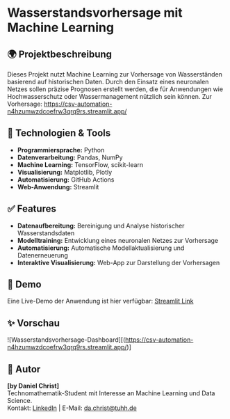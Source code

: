 # Wasserstandsvorhersage mit Machine Learning

## 🌍 Projektbeschreibung
Dieses Projekt nutzt Machine Learning zur Vorhersage von Wasserständen basierend auf historischen Daten. 
Durch den Einsatz eines neuronalen Netzes sollen präzise Prognosen erstellt werden, die für Anwendungen wie Hochwasserschutz oder Wassermanagement nützlich sein können.
Zur Vorhersage: https://csv-automation-n4hzumwzdcoefrw3qrq9rs.streamlit.app/

## 🤖 Technologien & Tools
- **Programmiersprache:** Python
- **Datenverarbeitung:** Pandas, NumPy
- **Machine Learning:** TensorFlow, scikit-learn
- **Visualisierung:** Matplotlib, Plotly
- **Automatisierung:** GitHub Actions
- **Web-Anwendung:** Streamlit

## ✅ Features
- **Datenaufbereitung:** Bereinigung und Analyse historischer Wasserstandsdaten
- **Modelltraining:** Entwicklung eines neuronalen Netzes zur Vorhersage
- **Automatisierung:** Automatische Modellaktualisierung und Datenerneuerung
- **Interaktive Visualisierung:** Web-App zur Darstellung der Vorhersagen


## 🎉 Demo
Eine Live-Demo der Anwendung ist hier verfügbar: [Streamlit Link](https://dein-link.com)

## ✨ Vorschau
![Wasserstandsvorhersage-Dashboard][(https://csv-automation-n4hzumwzdcoefrw3qrq9rs.streamlit.app/)]

## 👥 Autor
**[by Daniel Christ]**  
Technomathematik-Student mit Interesse an Machine Learning und Data Science.  
Kontakt: [LinkedIn]([https://linkedin.com/in/deinprofil](https://www.linkedin.com/in/daniel-christ-397555290/)) | E-Mail: da.christ@tuhh.de
